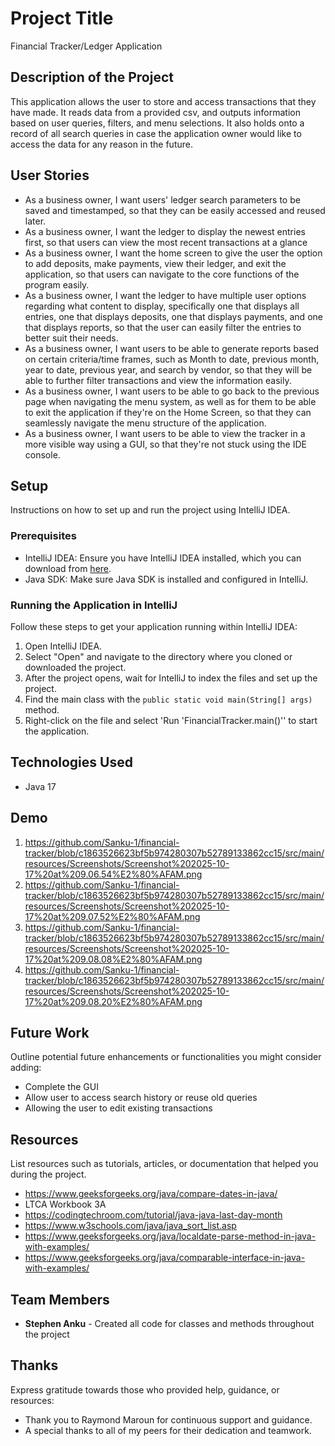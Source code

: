 # Project Title
Financial Tracker/Ledger Application

## Description of the Project

This application allows the user to store and access transactions that they have made. It reads data from a provided csv, and outputs information based on user queries, filters, and menu selections. It also holds onto a record of all search queries in case the application owner would like to access the data for any reason in the future.

## User Stories
- As a business owner, I want users' ledger search parameters to be saved and timestamped, so that they can be easily accessed and reused later.
- As a business owner, I want the ledger to display the newest entries first, so that users can view the most recent transactions at a glance
- As a business owner, I want the home screen to give the user the option to add deposits, make payments, view their ledger, and exit the application, so that users can navigate to the core functions of the program easily.
- As a business owner, I want the ledger to have multiple user options regarding what content to display, specifically one that displays all entries, one that displays deposits, one that displays payments, and one that displays reports, so that the user can easily filter the entries to better suit their needs.
- As a business owner, I want users to be able to generate reports based on certain criteria/time frames, such as Month to date, previous month, year to date, previous year, and search by vendor, so that they will be able to further filter transactions and view the information easily.
- As a business owner, I want users to be able to go back to the previous page when navigating the menu system, as well as for them to be able to exit the application if they're on the Home Screen, so that they can seamlessly navigate the menu structure of the application.
- As a business owner, I want users to be able to view the tracker in a more visible way using a GUI, so that they're not stuck using the IDE console.

## Setup

Instructions on how to set up and run the project using IntelliJ IDEA.

### Prerequisites

- IntelliJ IDEA: Ensure you have IntelliJ IDEA installed, which you can download from [here](https://www.jetbrains.com/idea/download/).
- Java SDK: Make sure Java SDK is installed and configured in IntelliJ.

### Running the Application in IntelliJ

Follow these steps to get your application running within IntelliJ IDEA:

1. Open IntelliJ IDEA.
2. Select "Open" and navigate to the directory where you cloned or downloaded the project.
3. After the project opens, wait for IntelliJ to index the files and set up the project.
4. Find the main class with the `public static void main(String[] args)` method.
5. Right-click on the file and select 'Run 'FinancialTracker.main()'' to start the application.

## Technologies Used

- Java 17

## Demo


1. https://github.com/Sanku-1/financial-tracker/blob/c1863526623bf5b974280307b52789133862cc15/src/main/resources/Screenshots/Screenshot%202025-10-17%20at%209.06.54%E2%80%AFAM.png
2. https://github.com/Sanku-1/financial-tracker/blob/c1863526623bf5b974280307b52789133862cc15/src/main/resources/Screenshots/Screenshot%202025-10-17%20at%209.07.52%E2%80%AFAM.png
3. https://github.com/Sanku-1/financial-tracker/blob/c1863526623bf5b974280307b52789133862cc15/src/main/resources/Screenshots/Screenshot%202025-10-17%20at%209.08.08%E2%80%AFAM.png
4. https://github.com/Sanku-1/financial-tracker/blob/c1863526623bf5b974280307b52789133862cc15/src/main/resources/Screenshots/Screenshot%202025-10-17%20at%209.08.20%E2%80%AFAM.png

## Future Work

Outline potential future enhancements or functionalities you might consider adding:

- Complete the GUI
- Allow user to access search history or reuse old queries
- Allowing the user to edit existing transactions

## Resources

List resources such as tutorials, articles, or documentation that helped you during the project.

- https://www.geeksforgeeks.org/java/compare-dates-in-java/
- LTCA Workbook 3A
- https://codingtechroom.com/tutorial/java-java-last-day-month
- https://www.w3schools.com/java/java_sort_list.asp
- https://www.geeksforgeeks.org/java/localdate-parse-method-in-java-with-examples/
- https://www.geeksforgeeks.org/java/comparable-interface-in-java-with-examples/

## Team Members

- **Stephen Anku** - Created all code for classes and methods throughout the project


## Thanks

Express gratitude towards those who provided help, guidance, or resources:

- Thank you to Raymond Maroun for continuous support and guidance.
- A special thanks to all of my peers for their dedication and teamwork.


